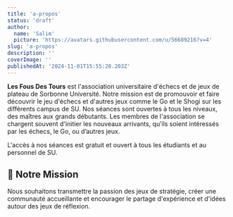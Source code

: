 ```yaml
---
title: 'a-propos'
status: 'draft'
author:
  name: 'Salim'
  picture: 'https://avatars.githubusercontent.com/u/56689216?v=4'
slug: 'a-propos'
description: ''
coverImage: ''
publishedAt: '2024-11-01T15:55:28.203Z'
---
```


**Les Fous Des Tours** est l'association universitaire d'échecs et de jeux de plateau de Sorbonne Université. Notre mission est de promouvoir et faire découvrir le jeu d'échecs et d'autres jeux comme le Go et le Shogi sur les différents campus de SU. Nos séances sont ouvertes à tous les niveaux, des maîtres aux grands débutants. Les membres de l'association se chargent souvent d'initier les nouveaux arrivants, qu’ils soient intéressés par les échecs, le Go, ou d’autres jeux.

L'accès à nos séances est gratuit et ouvert à tous les étudiants et au personnel de SU.

## 🎯 Notre Mission

Nous souhaitons transmettre la passion des jeux de stratégie, créer une communauté accueillante et encourager le partage d'expérience et d'idées autour des jeux de réflexion.